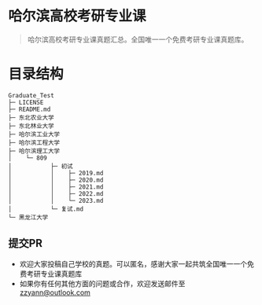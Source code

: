 # 哈尔滨高校考研专业课

>哈尔滨高校考研专业课真题汇总。全国唯一一个免费考研专业课真题库。

# 目录结构
```
Graduate_Test
├─ LICENSE
├─ README.md
├─ 东北农业大学
├─ 东北林业大学
├─ 哈尔滨工业大学
├─ 哈尔滨工程大学
├─ 哈尔滨理工大学
│    └─ 809
│           ├─ 初试
│           │    ├─ 2019.md
│           │    ├─ 2020.md
│           │    ├─ 2021.md
│           │    ├─ 2022.md
│           │    └─ 2023.md
│           └─ 复试.md
└─ 黑龙江大学
```
## 提交PR
- 欢迎大家投稿自己学校的真题。可以匿名，感谢大家一起共筑全国唯一一个免费考研专业课真题库
- 如果你有任何其他方面的问题或合作，欢迎发送邮件至 zzyann@outlook.com